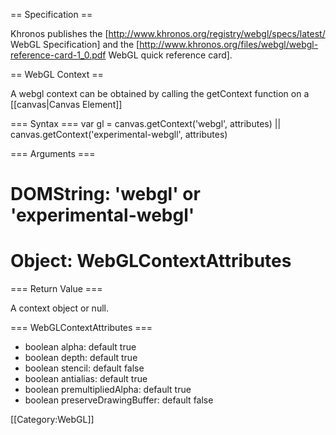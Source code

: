 == Specification ==

Khronos publishes the [http://www.khronos.org/registry/webgl/specs/latest/ WebGL Specification] and the [http://www.khronos.org/files/webgl/webgl-reference-card-1_0.pdf WebGL quick reference card].

== WebGL Context ==

A webgl context can be obtained by calling the getContext function on a [[canvas|Canvas Element]]

=== Syntax ===
<syntaxhighlight lang="javascript">var gl = canvas.getContext('webgl', attributes) || canvas.getContext('experimental-webgll', attributes)</syntaxhighlight>

=== Arguments ===

# DOMString: 'webgl' or 'experimental-webgl'
# Object: WebGLContextAttributes

=== Return Value ===

A context object or null.

=== WebGLContextAttributes ===

* boolean alpha: default true
* boolean depth: default true
* boolean stencil: default false
* boolean antialias: default true
* boolean premultipliedAlpha: default true
* boolean preserveDrawingBuffer: default false

[[Category:WebGL]]